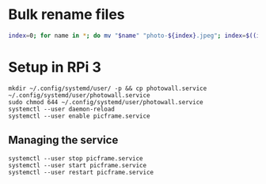 
# Bulk rename files
```sh
index=0; for name in *; do mv "$name" "photo-${index}.jpeg"; index=$((index+1)); done
```

# Setup in RPi 3
```
mkdir ~/.config/systemd/user/ -p && cp photowall.service ~/.config/systemd/user/photowall.service
sudo chmod 644 ~/.config/systemd/user/photowall.service
systemctl --user daemon-reload
systemctl --user enable picframe.service
```

## Managing the service
```
systemctl --user stop picframe.service
systemctl --user start picframe.service
systemctl --user restart picframe.service
```